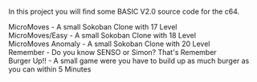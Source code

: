 In this project you will find some BASIC V2.0 source code for the c64.

MicroMoves - A small Sokoban Clone with 17 Level</br>
MicroMoves/Easy - A small Sokoban Clone with 18 Level</br>
MicroMoves Anomaly - A small Sokoban Clone with 20 Level</br>
Remember - Do you know SENSO or Simon? That's Remember</br>
Burger Up!! - A small game were you have to build up as much burger as you can within 5 Minutes</br>
